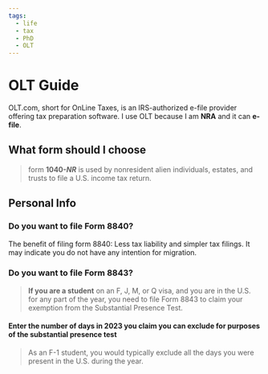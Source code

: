 ```yaml
---
tags:
  - life
  - tax
  - PhD
  - OLT
---
```

# OLT Guide
OLT.com, short for OnLine Taxes, is an IRS-authorized e-file provider offering tax preparation software.
I use OLT because I am **NRA** and it can **e-file**.

## What form should I choose
> form **1040-_NR_** is used by nonresident alien individuals, estates, and trusts to file a U.S. income tax return.

## Personal Info
### Do you want to file Form 8840?
The benefit of filing form 8840: Less tax liability and simpler tax filings. It may indicate you do not have any intention for migration.
### Do you want to file Form 8843?
> **If you are a student** on an F, J, M, or Q visa, and you are in the U.S. for any part of the year, you need to file Form 8843 to claim your exemption from the Substantial Presence Test.

#### Enter the number of days in 2023 you claim you can exclude for purposes of the substantial presence test
> As an F-1 student, you would typically exclude all the days you were present in the U.S. during the year.
